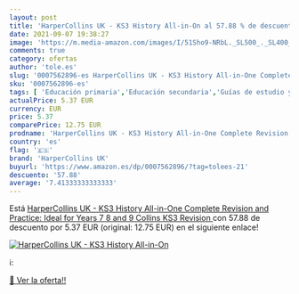 ```yaml
---
layout: post
title: 'HarperCollins UK - KS3 History All-in-On al 57.88 % de descuento'
date: 2021-09-07 19:38:27
image: 'https://m.media-amazon.com/images/I/51Sho9-NRbL._SL500_._SL400_.jpg'
comments: true
category: ofertas
author: 'tole.es'
slug: '0007562896-es HarperCollins UK - KS3 History All-in-One Complete...'
sku: '0007562896-es'
tags: [ 'Educación primaria','Educación secundaria','Guías de estudio y repaso','Libros','Libros de texto','Libros universitarios de educación','Libros universitarios y de estudios superiores','harpercollins uk', ]
actualPrice: 5.37 EUR
currency: EUR
price: 5.37
comparePrice: 12.75 EUR
prodname: 'HarperCollins UK - KS3 History All-in-One Complete Revision and Practice: Ideal for Years 7  8 and 9  Collins KS3 Revision '
country: 'es'
flag: '🇪🇸'
brand: 'HarperCollins UK'
buyurl: 'https://www.amazon.es/dp/0007562896/?tag=tolees-21'
descuento: '57.88'
average: '7.41333333333333'
---
```


Está [HarperCollins UK - KS3 History All-in-One Complete Revision and Practice: Ideal for Years 7  8 and 9  Collins KS3 Revision ](https://www.amazon.es/dp/0007562896/?tag=tolees-21) con 57.88 de descuento por 5.37 EUR (original: 12.75 EUR) en el siguiente enlace!

[![HarperCollins UK - KS3 History All-in-On](https://m.media-amazon.com/images/I/51Sho9-NRbL._SL500_._SL400_.jpg)](https://www.amazon.es/dp/0007562896/?tag=tolees-21)

ℹ️:


[🛒 Ver la oferta!!](https://www.amazon.es/dp/0007562896/?tag=tolees-21)

